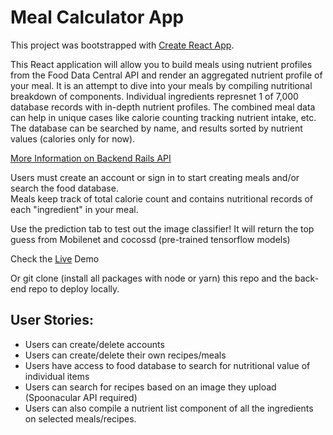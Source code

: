 # Meal Calculator App

This project was bootstrapped with [Create React App](https://github.com/facebook/create-react-app).

This React application will allow you to build meals using nutrient profiles from the Food Data Central API and render an aggregated nutrient profile of your meal.  It is an attempt to dive into your meals by compiling nutritional breakdown of components. Individual ingredients represnet 1 of 7,000 database records with in-depth nutrient profiles.   The combined meal data can help in unique cases like calorie counting tracking nutrient intake, etc.  The database can be searched by name, and results sorted by nutrient values (calories only for now). 

<a href='https://github.com/antimonysayz/Meal-App-Backend'>More Information on Backend Rails API</a>

Users must create an account or sign in to start creating meals and/or search the food database.  
Meals keep track of total calorie count and contains nutritional records of each "ingredient" in your meal.

Use the prediction tab to test out the image classifier! It will return the top guess from Mobilenet and cocossd (pre-trained tensorflow models)

Check the <a href="https://nutrient-react-front.herokuapp.com/">Live</a> Demo

Or git clone (install all packages with node or yarn) this repo and the back-end repo to deploy locally.

## User Stories:
- Users can create/delete accounts 
- Users can create/delete their own recipes/meals 
- Users have access to food database to search for nutritional value of individual items
- Users can search for recipes based on an image they upload (Spoonacular API required)
- Users can also compile a nutrient list component of all the ingredients on selected meals/recipes.
